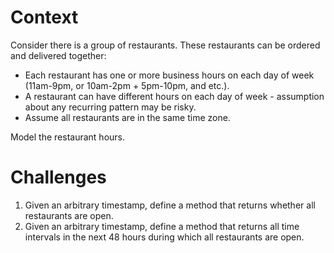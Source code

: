 # Context

Consider there is a group of restaurants. These restaurants can be ordered and delivered together:

* Each restaurant has one or more business hours on each day of week (11am-9pm, or 10am-2pm + 5pm-10pm, and etc.).
* A restaurant can have different hours on each day of week - assumption about any recurring pattern may be risky.
* Assume all restaurants are in the same time zone.

Model the restaurant hours.

# Challenges

1. Given an arbitrary timestamp, define a method that returns whether all restaurants are open.
2. Given an arbitrary timestamp, define a method that returns all time intervals in the next 48 hours during which all restaurants are open.
